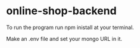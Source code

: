 # online-shop-backend
To run the program run npm inistall at your terminal.

Make an .env file and set your mongo URL in it.
